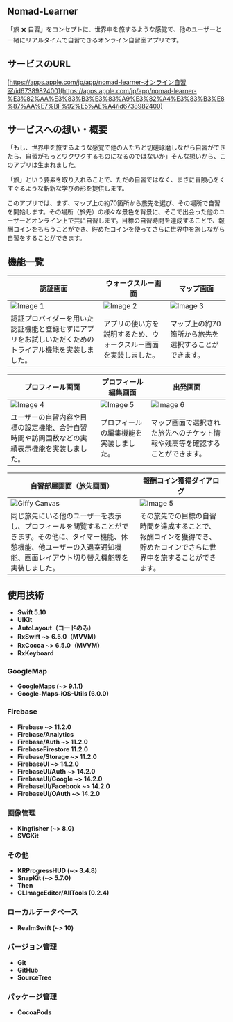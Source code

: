 ## Nomad-Learner

「旅 ✖️ 自習」をコンセプトに、世界中を旅するような感覚で、他のユーザーと一緒にリアルタイムで自習できるオンライン自習室アプリです。

## サービスのURL

[https://apps.apple.com/jp/app/nomad-learner-オンライン自習室/id6738982400](https://apps.apple.com/jp/app/nomad-learner-%E3%82%AA%E3%83%B3%E3%83%A9%E3%82%A4%E3%83%B3%E8%87%AA%E7%BF%92%E5%AE%A4/id6738982400)

## サービスへの想い・概要

「もし、世界中を旅するような感覚で他の人たちと切磋琢磨しながら自習ができたら、自習がもっとワクワクするものになるのではないか」そんな想いから、このアプリは生まれました。

「旅」という要素を取り入れることで、ただの自習ではなく、まさに冒険心をくすぐるような斬新な学びの形を提供します。

このアプリでは、まず、マップ上の約70箇所から旅先を選び、その場所で自習を開始します。その場所（旅先）の様々な景色を背景に、そこで出会った他のユーザーとオンライン上で共に自習します。目標の自習時間を達成することで、報酬コインをもらうことができ、貯めたコインを使ってさらに世界中を旅しながら自習をすることができます。

## 機能一覧
| **認証画面**                                                                                   | **ウォークスルー画面**                                                                                   | **マップ画面**                                                                                   |
|------------------------------------------------------------------------------------------------|------------------------------------------------------------------------------------------------|------------------------------------------------------------------------------------------------|
| ![Image 1](https://github.com/user-attachments/assets/7e463051-0d47-4bc6-926c-e60d29045be7)      | ![Image 2](https://github.com/user-attachments/assets/ed776ef4-d6b0-42a8-be8f-992e66646452)      | ![Image 3](https://github.com/user-attachments/assets/8aef3817-b3c9-44aa-8763-2b9101ebd49a)      |
| 認証プロバイダーを用いた認証機能と登録せずにアプリをお試しいただくためのトライアル機能を実装しました。| アプリの使い方を説明するため、ウォークスルー画面を実装しました。| マップ上の約70箇所から旅先を選択することができます。

| **プロフィール画面**                                                                                   | **プロフィール編集画面**                                                                           | **出発画面**                                                                             |
|------------------------------------------------------------------------------------------------|------------------------------------------------------------------------------------------------|------------------------------------------------------------------------------------------------|
| ![Image 4](https://github.com/user-attachments/assets/4c5ceb65-caff-428c-87c5-520ce0cf99ae)      | ![Image 5](https://github.com/user-attachments/assets/6092bc7e-904f-447a-bd50-e5980f31ae2f)    | ![Image 6](https://github.com/user-attachments/assets/af02f27a-2dd9-4f8f-8841-11a90f0aa95b)    |
| ユーザーの自習内容や目標の設定機能、合計自習時間や訪問国数などの実績表示機能を実装しました。| プロフィールの編集機能を実装しました。| マップ画面で選択された旅先へのチケット情報や残高等を確認することができます。|

| **自習部屋画面（旅先画面）**                                                                                   | **報酬コイン獲得ダイアログ**                                                                                         |
|------------------------------------------------------------------------------------------------|------------------------------------------------------------------------------------------------|
| ![Giffy Canvas](https://github.com/user-attachments/assets/2e2cfeb2-9081-4f37-894c-50bd531e78f1)   | ![Image 5](https://github.com/user-attachments/assets/1ffadbb2-6db3-423a-b88a-ad7c81520c4c)    |
| 同じ旅先にいる他のユーザーを表示し、プロフィールを閲覧することができます。その他に、タイマー機能、休憩機能、他ユーザーの入退室通知機能、画面レイアウト切り替え機能等を実装しました。| その旅先での目標の自習時間を達成することで、報酬コインを獲得でき、貯めたコインでさらに世界中を旅することができます。|

## 使用技術

- **Swift 5.10**
- **UIKit**
- **AutoLayout（コードのみ）**
- **RxSwift ~> 6.5.0（MVVM）**
- **RxCocoa ~> 6.5.0（MVVM）**
- **RxKeyboard**

### GoogleMap

- **GoogleMaps (~> 9.1.1)**
- **Google-Maps-iOS-Utils (6.0.0)**

### Firebase

- **Firebase ~> 11.2.0**
- **Firebase/Analytics**
- **Firebase/Auth ~> 11.2.0**
- **FirebaseFirestore 11.2.0**
- **Firebase/Storage ~> 11.2.0**
- **FirebaseUI ~> 14.2.0**
- **FirebaseUI/Auth ~> 14.2.0**
- **FirebaseUI/Google ~> 14.2.0**
- **FirebaseUI/Facebook ~> 14.2.0**
- **FirebaseUI/OAuth ~> 14.2.0**

### 画像管理

- **Kingfisher (~> 8.0)**
- **SVGKit**

### その他

- **KRProgressHUD (~> 3.4.8)**
- **SnapKit (~> 5.7.0)**
- **Then**
- **CLImageEditor/AllTools (0.2.4)**

### ローカルデータベース

- **RealmSwift (~> 10)**

### **バージョン管理**

- **Git**
- **GitHub**
- **SourceTree**

### **パッケージ管理**

- **CocoaPods**
